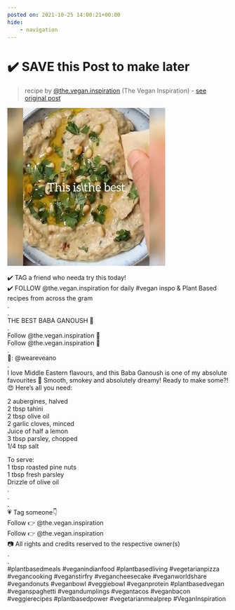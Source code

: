 ```yaml
---
posted on: 2021-10-25 14:00:21+00:00
hide:
    - navigation
---
```


# ✔️ SAVE this Post to make later 

> recipe by [@the.vegan.inspiration](https://www.instagram.com/the.vegan.inspiration/) 
(The Vegan Inspiration) - [see original post](https://instagram.com/p/CVdESB_BkD2)

![](../img/the.vegan.inspiration_25-10-2021_1410.png)

✔️ TAG a friend who needa try this today!  
✔️ FOLLOW @the.vegan.inspiration for daily \#vegan inspo & Plant Based recipes from across the gram  
.  
.  
THE BEST BABA GANOUSH 🍆  
.  
Follow @the.vegan.inspiration 🙌  
Follow @the.vegan.inspiration 🙌  
.  
📸: @weareveano  
.  
I love Middle Eastern flavours, and this Baba Ganoush is one of my absolute favourites 🤤 Smooth, smokey and absolutely dreamy! Ready to make some?! 😍 Here’s all you need:  
  
2 aubergines, halved  
2 tbsp tahini  
2 tbsp olive oil  
2 garlic cloves, minced  
Juice of half a lemon  
3 tbsp parsley, chopped  
1/4 tsp salt  
  
To serve:  
1 tbsp roasted pine nuts  
1 tbsp fresh parsley  
Drizzle of olive oil  
.  
.  
.  
💗 Tag someone👇 ⁣  
Follow 👉 @the.vegan.inspiration  
Follow 👉 @the.vegan.inspiration  
📷 All rights and credits reserved to the respective owner(s)  
.  
.  
\#plantbasedmeals \#veganindianfood \#plantbasedliving \#vegetarianpizza \#vegancooking \#veganstirfry  \#vegancheesecake \#veganworldshare \#vegandonuts \#veganbowl \#veggiebowl \#veganprotein \#plantbasedvegan \#veganspaghetti \#vegandumplings \#vegantacos  \#veganbacon \#veggierecipes \#plantbasedpower  \#vegetarianmealprep \#VeganInspiration   